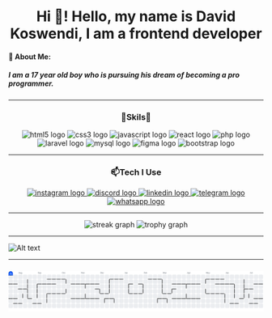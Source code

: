 <h1 align="center">Hi 👋! Hello, my name is David Koswendi, I am a frontend developer</h1>

#### 💫 About Me:
##### I am a 17 year old boy who is pursuing his dream of becoming a pro programmer.

---

<div align="center">
<h3>🚀Skils🚀</h3>
  <img src="https://cdn.jsdelivr.net/gh/devicons/devicon/icons/html5/html5-original.svg" height="60" alt="html5 logo"  />
  <img src="https://cdn.jsdelivr.net/gh/devicons/devicon/icons/css3/css3-original.svg" height="60" alt="css3 logo"  />
  <img src="https://cdn.jsdelivr.net/gh/devicons/devicon/icons/javascript/javascript-original.svg" height="60" alt="javascript logo"  />
  <img src="https://cdn.jsdelivr.net/gh/devicons/devicon/icons/react/react-original.svg" height="60" alt="react logo"  />
  <img src="https://cdn.jsdelivr.net/gh/devicons/devicon/icons/php/php-original.svg" height="60" alt="php logo"  />
  <img src="https://cdn.jsdelivr.net/gh/devicons/devicon/icons/laravel/laravel-original.svg" height="60" alt="laravel logo"  />
  <img src="https://cdn.jsdelivr.net/gh/devicons/devicon/icons/mysql/mysql-original.svg" height="60" alt="mysql logo"  />
  <img src="https://cdn.jsdelivr.net/gh/devicons/devicon/icons/figma/figma-original.svg" height="60" alt="figma logo"  />
  <img src="https://cdn.jsdelivr.net/gh/devicons/devicon/icons/bootstrap/bootstrap-original.svg" height="60" alt="bootstrap logo"  />
</div>

---

<div align="center">
<h3>📫Tech I Use</h3>
  <a href="https://www.instagram.com/davedzz29?igsh=MWY3NWRwdnMwaGd3OQ==" target="_blank">
    <img src="https://img.shields.io/static/v1?message=Instagram&logo=instagram&label=&color=E4405F&logoColor=white&labelColor=&style=for-the-badge" height="25" alt="instagram logo"  />
  </a>
  <a href="http://Discordapp.com/users/935368387197009980" target="_blank">
    <img src="https://img.shields.io/static/v1?message=Discord&logo=discord&label=&color=7289DA&logoColor=white&labelColor=&style=for-the-badge" height="25" alt="discord logo"  />
  </a>
  <a href="https://www.linkedin.com/in/david-koswendi-804355323?utm_source=share&utm_campaign=share_via&utm_content=profile&utm_medium=android_app" target="_blank">
    <img src="https://img.shields.io/static/v1?message=LinkedIn&logo=linkedin&label=&color=0077B5&logoColor=white&labelColor=&style=for-the-badge" height="25" alt="linkedin logo"  />
  </a>
  <a href="https://t.me/DavidzK29" target="_blank">
    <img src="https://img.shields.io/static/v1?message=Telegram&logo=telegram&label=&color=2CA5E0&logoColor=white&labelColor=&style=for-the-badge" height="25" alt="telegram logo"  />
  </a>
  <a href="https://wa.me/message/EXALVCOQPZW7I1" target="_blank">
    <img src="https://img.shields.io/static/v1?message=Whatsapp&logo=whatsapp&label=&color=25D366&logoColor=white&labelColor=&style=for-the-badge" height="25" alt="whatsapp logo"  />
  </a>
</div>

---
<div align="center">
  <img src="https://streak-stats.demolab.com?user=DavidKoswendi&locale=en&mode=daily&theme=dracula&hide_border=false&border_radius=5&order=3" height="150" alt="streak graph"  />
  <img src="https://github-profile-trophy.vercel.app?username=DavidKoswendi&theme=dracula&column=-1&row=1&margin-w=8&margin-h=8&no-bg=false&no-frame=false&order=4" height="150" alt="trophy graph"  />
</div>

---

![Alt text](https://spotify-recently-played-readme.vercel.app/api?user=31wer2xt2o7tx7aenohjckcb2i5u)

---
###

<picture>
  <source media="(prefers-color-scheme: dark)" srcset="https://raw.githubusercontent.com/DavidKoswendi/DavidKoswendi/output/pacman-contribution-graph-dark.svg">
  <source media="(prefers-color-scheme: light)" srcset="https://raw.githubusercontent.com/DavidKoswendi/DavidKoswendi/output/pacman-contribution-graph.svg">
  <img alt="pacman contribution graph" src="https://raw.githubusercontent.com/DavidKoswendi/DavidKoswendi/output/pacman-contribution-graph.svg">
</picture>

###


